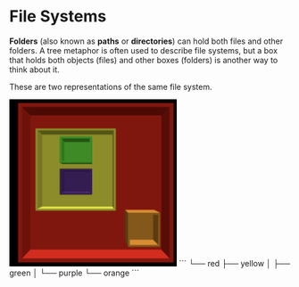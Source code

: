 # File Systems

**Folders** (also known as **paths** or **directories**) can hold both files and other folders. A tree metaphor is often used to describe file systems, but a box that holds both objects (files) and other boxes (folders) is another way to think about it.

These are two representations of the same file system. 

<img width = "300px" src = "image-2.png" />
```
└── red
    ├── yellow
    │   ├── green
    │   └── purple
    └── orange
```
         